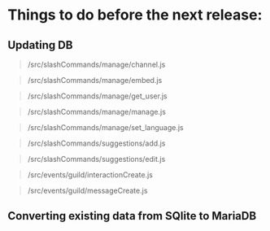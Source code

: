 # Things to do before the next release:

## Updating DB

> /src/slashCommands/manage/channel.js

> /src/slashCommands/manage/embed.js

> /src/slashCommands/manage/get_user.js

> /src/slashCommands/manage/manage.js

> /src/slashCommands/manage/set_language.js

> /src/slashCommands/suggestions/add.js

> /src/slashCommands/suggestions/edit.js

> /src/events/guild/interactionCreate.js

> /src/events/guild/messageCreate.js

## Converting existing data from SQlite to MariaDB
